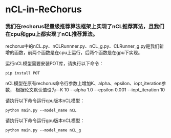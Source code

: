 # nCL-in-ReChorus
### 我们在rechorus轻量级推荐算法框架上实现了nCL推荐算法，且我们在cpu和gpu上都实现了nCL推荐算法。

rechorus中的nCL.py、nCLRunnner.py、nCL_g.py、CLRunner_g.py是我们新增的函数，前两个函数是在cpu上运行，后两个函数是在gpu下实现。

运行nCL模型需要安装POT库，请执行以下命令：
```
pip install POT
```

nCL模型在原有rechorus命令行参数上增加K、alpha、epsilon、iopt_iteration参数，
根据论文默认值设为--K 10 --alpha 1.0 --epsilon 0.001 --iopt_iteration 10

请执行以下命令运行cpu版本nCL模型：
```
python main.py --model_name nCL
```

请执行以下命令运行gpu版本nCL模型：
```
python main.py --model_name nCL_g 
```


